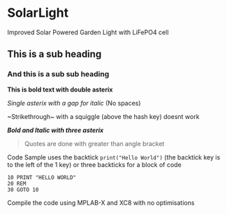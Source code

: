 # SolarLight
Improved Solar Powered Garden Light with LiFePO4 cell

## This is a sub heading

### And this is a sub sub heading

**This is bold text with double asterix**

*Single asterix with a gap for italic*  (No spaces)

~Strikethrough~ with a squiggle (above the hash key) doesnt work

***Bold and Italic with three asterix***

> Quotes are done with greater than angle bracket

Code Sample uses the backtick `print("Hello World")` (the backtick key is to the left of the 1 key)
or three backticks for a block of code
```
10 PRINT "HELLO WORLD"
20 REM 
30 GOTO 10
```

Compile the code using MPLAB-X and XC8 with no optimisations

